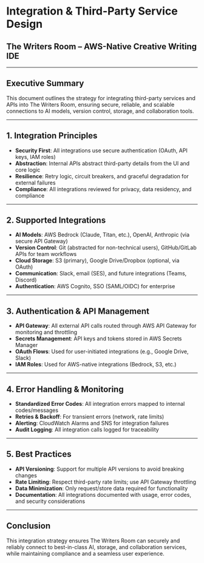 # Integration & Third-Party Service Design

## The Writers Room – AWS-Native Creative Writing IDE

---

## Executive Summary

This document outlines the strategy for integrating third-party services and APIs into The Writers Room, ensuring secure, reliable, and scalable connections to AI models, version control, storage, and collaboration tools.

---

## 1. Integration Principles

- **Security First**: All integrations use secure authentication (OAuth, API keys, IAM roles)
- **Abstraction**: Internal APIs abstract third-party details from the UI and core logic
- **Resilience**: Retry logic, circuit breakers, and graceful degradation for external failures
- **Compliance**: All integrations reviewed for privacy, data residency, and compliance

---

## 2. Supported Integrations

- **AI Models**: AWS Bedrock (Claude, Titan, etc.), OpenAI, Anthropic (via secure API Gateway)
- **Version Control**: Git (abstracted for non-technical users), GitHub/GitLab APIs for team workflows
- **Cloud Storage**: S3 (primary), Google Drive/Dropbox (optional, via OAuth)
- **Communication**: Slack, email (SES), and future integrations (Teams, Discord)
- **Authentication**: AWS Cognito, SSO (SAML/OIDC) for enterprise

---

## 3. Authentication & API Management

- **API Gateway**: All external API calls routed through AWS API Gateway for monitoring and throttling
- **Secrets Management**: API keys and tokens stored in AWS Secrets Manager
- **OAuth Flows**: Used for user-initiated integrations (e.g., Google Drive, Slack)
- **IAM Roles**: Used for AWS-native integrations (Bedrock, S3, etc.)

---

## 4. Error Handling & Monitoring

- **Standardized Error Codes**: All integration errors mapped to internal codes/messages
- **Retries & Backoff**: For transient errors (network, rate limits)
- **Alerting**: CloudWatch Alarms and SNS for integration failures
- **Audit Logging**: All integration calls logged for traceability

---

## 5. Best Practices

- **API Versioning**: Support for multiple API versions to avoid breaking changes
- **Rate Limiting**: Respect third-party rate limits; use API Gateway throttling
- **Data Minimization**: Only request/store data required for functionality
- **Documentation**: All integrations documented with usage, error codes, and security considerations

---

## Conclusion

This integration strategy ensures The Writers Room can securely and reliably connect to best-in-class AI, storage, and collaboration services, while maintaining compliance and a seamless user experience. 